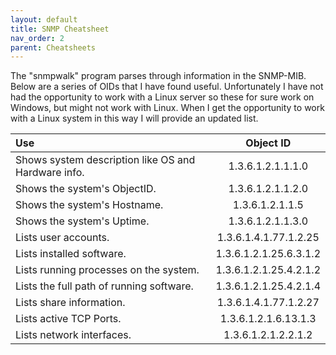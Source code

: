 ```yaml
---
layout: default
title: SNMP Cheatsheet
nav_order: 2
parent: Cheatsheets
---
```


The "snmpwalk" program parses through information in the SNMP-MIB. Below are a series of OIDs that I have found useful. Unfortunately I have not had the opportunity to work with a Linux server so these for sure work on Windows, but might not work with Linux. When I get the opportunity to work with a Linux system in this way I will provide an updated list.


| Use                                                     | Object ID                |
|:--------------------------------------------------------|:------------------------:|
|Shows system description like OS and Hardware info.      | 1.3.6.1.2.1.1.1.0        |
|Shows the system's ObjectID.                             | 1.3.6.1.2.1.1.2.0        |
|Shows the system's Hostname.                             | 1.3.6.1.2.1.1.5          |
|Shows the system's Uptime.                               | 1.3.6.1.2.1.1.3.0        |
|Lists user accounts.                                     | 1.3.6.1.4.1.77.1.2.25    |
|Lists installed software.                                | 1.3.6.1.2.1.25.6.3.1.2   |
|Lists running processes on the system.                   | 1.3.6.1.2.1.25.4.2.1.2   |
|Lists the full path of running software.                 | 1.3.6.1.2.1.25.4.2.1.4   |
|Lists share information.                                 | 1.3.6.1.4.1.77.1.2.27    |
|Lists active TCP Ports.                                  | 1.3.6.1.2.1.6.13.1.3     |
|Lists network interfaces.                                | 1.3.6.1.2.1.2.2.1.2      |
